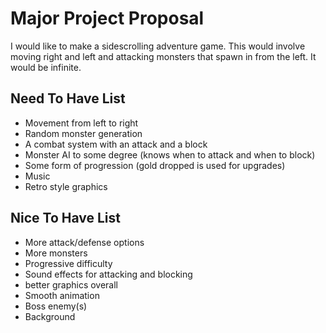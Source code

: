 # Major Project Proposal
I would like to make a sidescrolling adventure game. This would involve moving right and left and attacking monsters that spawn in from the left. It would be infinite.

## Need To Have List
- Movement from left to right
- Random monster generation
- A combat system with an attack and a block
- Monster AI to some degree (knows when to attack and when to block)
- Some form of progression (gold dropped is used for upgrades)
- Music
- Retro style graphics

## Nice To Have List
- More attack/defense options
- More monsters
- Progressive difficulty
- Sound effects for attacking and blocking
- better graphics overall
- Smooth animation
- Boss enemy(s)
- Background
